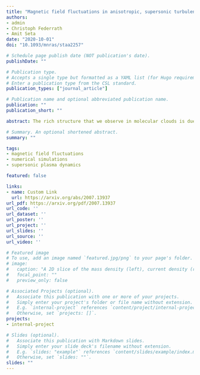```yaml
---
title: "Magnetic field fluctuations in anisotropic, supersonic turbulence"
authors:
- admin
- Christoph Federrath
- Amit Seta
date: "2020-10-01"
doi: "10.1093/mnras/staa2257"

# Schedule page publish date (NOT publication's date).
publishDate: ""

# Publication type.
# Accepts a single type but formatted as a YAML list (for Hugo requirements).
# Enter a publication type from the CSL standard.
publication_types: ["journal_article"]

# Publication name and optional abbreviated publication name.
publication: ""
publication_short: ""

abstract: The rich structure that we observe in molecular clouds is due to the interplay between strong magnetic fields and supersonic (turbulent) velocity fluctuations. The velocity fluctuations interact with the magnetic field, causing it too to fluctuate. Using numerical simulations, we explore the nature of such magnetic field fluctuations, δB, over a wide range of turbulent Mach numbers, M=2−20 (i.e. from weak to strong compressibility), and Alfvén Mach numbers,  MA0=0.1−100 (i.e. from strong to weak magnetic mean fields, B0). We derive a compressible quasi-static fluctuation model from the magnetohydrodynamical (MHD) equations and show that velocity gradients parallel to the mean magnetic field give rise to compressible modes in sub-Alfvénic flows, which prevents the flow from becoming two dimensional, as is the case in incompressible MHD turbulence. We then generalize an analytical model for the magnitude of the magnetic fluctuations to include M, and find |δB|=δB=csπρ0√MMA0, where cs is the sound speed and ρ0 is the mean density of gas. This new relation fits well in the strong B-field regime. We go on to study the anisotropy between the perpendicular (B⊥) and parallel (B∥) fluctuations and the mean-normalized fluctuations, which we find follow universal scaling relations, invariant of  M  . We provide a detailed analysis of the morphology for the δB⊥ and δB∥ probability density functions and find that eddies aligned with B0 cause parallel fluctuations that reduce B∥ in the most anisotropic simulations. We discuss broadly the implications of our fluctuation models for magnetized gases in the interstellar medium.

# Summary. An optional shortened abstract.
summary: ""

tags:
- magnetic field fluctuations
- numerical simulations
- supersonic plasma dynamics

featured: false

links:
- name: Custom Link
  url: https://arxiv.org/abs/2007.13937
url_pdf: https://arxiv.org/pdf/2007.13937
url_code: ''
url_dataset: ''
url_poster: ''
url_project: ''
url_slides: ''
url_source: ''
url_video: ''

# Featured image
# To use, add an image named `featured.jpg/png` to your page's folder. 
# image:
#   caption: "A 2D slice of the mass density (left), current density (right) and magnetic field (white streamlines)."
#   focal_point: ""
#   preview_only: false

# Associated Projects (optional).
#   Associate this publication with one or more of your projects.
#   Simply enter your project's folder or file name without extension.
#   E.g. `internal-project` references `content/project/internal-project/index.md`.
#   Otherwise, set `projects: []`.
projects:
- internal-project

# Slides (optional).
#   Associate this publication with Markdown slides.
#   Simply enter your slide deck's filename without extension.
#   E.g. `slides: "example"` references `content/slides/example/index.md`.
#   Otherwise, set `slides: ""`.
slides: ""
---
```


<!-- This work is driven by the results in my [previous paper](/publication/conference-paper/) on LLMs.

{{% callout note %}}
Create your slides in Markdown - click the *Slides* button to check out the example.
{{% /callout %}}

Add the publication's **full text** or **supplementary notes** here. You can use rich formatting such as including [code, math, and images](https://docs.hugoblox.com/content/writing-markdown-latex/). -->
